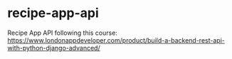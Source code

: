 # recipe-app-api
Recipe App API following this course: https://www.londonappdeveloper.com/product/build-a-backend-rest-api-with-python-django-advanced/
